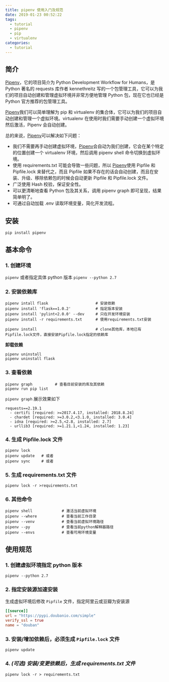 ```yaml
---
title: pipenv 使用入门及规范
date: 2019-01-23 00:52:22
tags:
  - tutorial
  - pipenv
  - pip
  - virtualenv
categories:
  - tutorial
---
```


## 简介

[Pipenv](https://pipenv.readthedocs.io/en/latest/)，它的项目简介为 Python Development Workflow for Humans，是 Python 著名的 requests 库作者 kennethreitz 写的一个包管理工具，它可以为我们的项目自动创建和管理虚拟环境并非常方便地管理 Python 包，现在它也已经是 Python 官方推荐的包管理工具。

[Pipenv](https://pipenv.readthedocs.io/en/latest/)我们可以简单理解为 pip 和 virtualenv 的集合体，它可以为我们的项目自动创建和管理一个虚拟环境。virtualenv 在使用时我们需要手动创建一个虚拟环境然后激活，Pipenv 会自动创建。

总的来说，[Pipenv](https://pipenv.readthedocs.io/en/latest/)可以解决如下问题：

- 我们不需要再手动创建虚拟环境，[Pipenv](https://pipenv.readthedocs.io/en/latest/)会自动为我们创建，它会在某个特定的位置创建一个 virtualenv 环境，然后调用 pipenv shell 命令切换到虚拟环境。
- 使用 requirements.txt 可能会导致一些问题，所以 [Pipenv](https://pipenv.readthedocs.io/en/latest/)使用 Pipfile 和 Pipfile.lock 来替代之，而且 Pipfile 如果不存在的话会自动创建，而且在安装、升级、移除依赖包的时候会自动更新 Pipfile 和 Pipfile.lock 文件。
- 广泛使用 Hash 校验，保证安全性。
- 可以更清晰地查看 Python 包及其关系，调用 pipenv graph 即可呈现，结果简单明了。
- 可通过自动加载 .env 读取环境变量，简化开发流程。

## 安装

`pip install pipenv`

## 基本命令

### 1. 创建环境

`pipenv` 或者指定具体 python 版本 `pipenv --python 2.7`

### 2. 安装依赖库

```shell
pipenv intall flask                     # 安装依赖
pipenv install 'flask==1.0.2'           # 指定版本安装
pipenv install 'pylint<2.0.0' --dev     # 只在开发环境安装
pipenv install -r requirements.txt      # 使用requirements.txt安装

pipenv install                          # clone其他库，本地已有Pipfile.lock文件，直接安装Pipfile.lock指定的依赖库
```

**卸载依赖**

```shell
pipenv uninstall
pipenv uninstall flask
```

### 3. 查看依赖

```shell
pipenv graph          # 查看目前安装的库及其依赖
pipenv run pip list
```

`pipenv graph` 展示效果如下

```shell
requests==2.19.1
  - certifi [required: >=2017.4.17, installed: 2018.8.24]
  - chardet [required: >=3.0.2,<3.1.0, installed: 3.0.4]
  - idna [required: >=2.5,<2.8, installed: 2.7]
  - urllib3 [required: >=1.21.1,<1.24, installed: 1.23]
```

### 4. 生成 Pipfile.lock 文件

```shell
pipenv lock
pipenv update   # 或者
pipenv sync     # 或者
```

### 5. 生成 requirements.txt 文件

`pipenv lock -r >requirements.txt`

### 6. 其他命令

```shell
pipenv shell             # 激活当前虚拟环境
pipenv --where           # 查看当前工作目录
pipenv --venv            # 查看当前虚拟环境路径
pipenv --py              # 查看当前python解释器路径
pipenv --envs            # 查看可用环境变量
```

## 使用规范

### 1. 创建虚拟环境指定 python 版本

`pipenv --python 2.7`

### 2. 指定安装源加速安装

生成虚拟环境后修改 `Pipfile` 文件，指定阿里云或豆瓣为安装源

```toml
[[source]]
url = "https://pypi.doubanio.com/simple"
verify_ssl = true
name = "douban"
```

### 3. 安装/增加依赖后，必须生成 `Pipfile.lock` 文件

`pipenv update`

### 4. _(可选) 安装/变更依赖后，生成 requirements.txt 文件_

`pipenv lock -r > requirements.txt`
